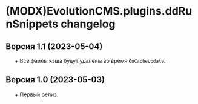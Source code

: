 # (MODX)EvolutionCMS.plugins.ddRunSnippets changelog


## Версия 1.1 (2023-05-04)
* \+ Все файлы кэша будут удалены во время `OnCacheUpdate`.


## Версия 1.0 (2023-05-03)
* \+ Первый релиз.


<link rel="stylesheet" type="text/css" href="https://raw.githack.com/DivanDesign/CSS.ddMarkdown/master/style.min.css" />
<style>ul{list-style:none;}</style>